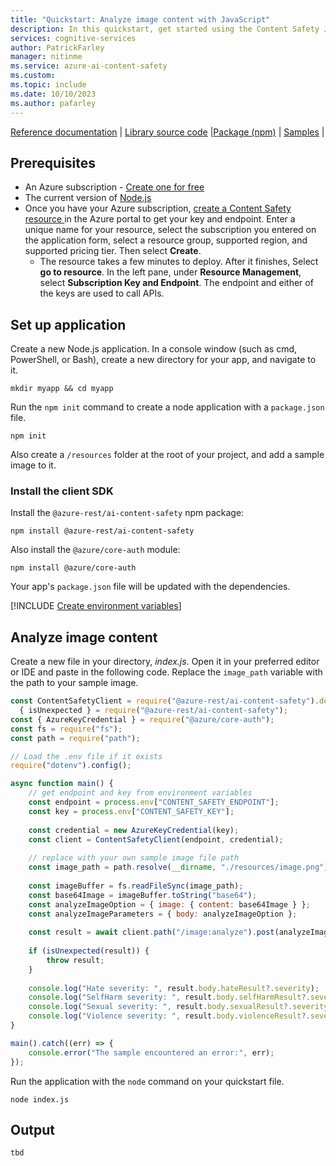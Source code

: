 ```yaml
---
title: "Quickstart: Analyze image content with JavaScript"
description: In this quickstart, get started using the Content Safety JavaScript SDK to analyze image content for objectionable material.
services: cognitive-services
author: PatrickFarley
manager: nitinme
ms.service: azure-ai-content-safety
ms.custom:
ms.topic: include
ms.date: 10/10/2023
ms.author: pafarley
---
```


[Reference documentation](tbd) | [Library source code](https://github.com/Azure/azure-sdk-for-js/tree/main/sdk/contentsafety/ai-content-safety-rest) |[Package (npm)](https://www.npmjs.com/package/@azure-rest/ai-content-safety) | [Samples](https://github.com/Azure/azure-sdk-for-js/tree/main/sdk/contentsafety/ai-content-safety-rest/samples) |


## Prerequisites

* An Azure subscription - [Create one for free](https://azure.microsoft.com/free/cognitive-services/) 
* The current version of [Node.js](https://nodejs.org/)
* Once you have your Azure subscription, <a href="https://aka.ms/acs-create"  title="Create a Content Safety resource"  target="_blank">create a Content Safety resource </a> in the Azure portal to get your key and endpoint. Enter a unique name for your resource, select the subscription you entered on the application form, select a resource group, supported region, and supported pricing tier. Then select **Create**.
  * The resource takes a few minutes to deploy. After it finishes, Select **go to resource**. In the left pane, under **Resource Management**, select **Subscription Key and Endpoint**. The endpoint and either of the keys are used to call APIs.

## Set up application

Create a new Node.js application. In a console window (such as cmd, PowerShell, or Bash), create a new directory for your app, and navigate to it.

```console
mkdir myapp && cd myapp
```

Run the `npm init` command to create a node application with a `package.json` file.

```console
npm init
```

Also create a `/resources` folder at the root of your project, and add a sample image to it.


### Install the client SDK 

Install the `@azure-rest/ai-content-safety` npm package:

```console
npm install @azure-rest/ai-content-safety
```

Also install the `@azure/core-auth` module:

```console
npm install @azure/core-auth
```

Your app's `package.json` file will be updated with the dependencies.

[!INCLUDE [Create environment variables](../env-vars.md)]

## Analyze image content

Create a new file in your directory, *index.js*. Open it in your preferred editor or IDE and paste in the following code. Replace the `image_path` variable with the path to your sample image.

```JavaScript
const ContentSafetyClient = require("@azure-rest/ai-content-safety").default,
  { isUnexpected } = require("@azure-rest/ai-content-safety");
const { AzureKeyCredential } = require("@azure/core-auth");
const fs = require("fs");
const path = require("path");

// Load the .env file if it exists
require("dotenv").config();

async function main() {
    // get endpoint and key from environment variables
    const endpoint = process.env["CONTENT_SAFETY_ENDPOINT"];
    const key = process.env["CONTENT_SAFETY_KEY"];
    
    const credential = new AzureKeyCredential(key);
    const client = ContentSafetyClient(endpoint, credential);
    
    // replace with your own sample image file path 
    const image_path = path.resolve(__dirname, "./resources/image.png");
    
    const imageBuffer = fs.readFileSync(image_path);
    const base64Image = imageBuffer.toString("base64");
    const analyzeImageOption = { image: { content: base64Image } };
    const analyzeImageParameters = { body: analyzeImageOption };
    
    const result = await client.path("/image:analyze").post(analyzeImageParameters);
    
    if (isUnexpected(result)) {
        throw result;
    }
    
    console.log("Hate severity: ", result.body.hateResult?.severity);
    console.log("SelfHarm severity: ", result.body.selfHarmResult?.severity);
    console.log("Sexual severity: ", result.body.sexualResult?.severity);
    console.log("Violence severity: ", result.body.violenceResult?.severity);
}

main().catch((err) => {
    console.error("The sample encountered an error:", err);
});
```

Run the application with the `node` command on your quickstart file.

```console
node index.js
```

## Output

```console
tbd
```